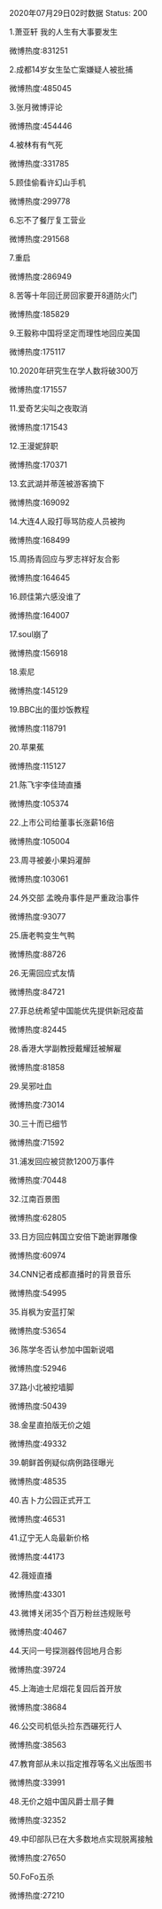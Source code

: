 2020年07月29日02时数据
Status: 200

1.萧亚轩 我的人生有大事要发生

微博热度:831251

2.成都14岁女生坠亡案嫌疑人被批捕

微博热度:485045

3.张月微博评论

微博热度:454446

4.被林有有气死

微博热度:331785

5.顾佳偷看许幻山手机

微博热度:299778

6.忘不了餐厅复工营业

微博热度:291568

7.重启

微博热度:286949

8.苦等十年回迁房回家要开8道防火门

微博热度:185829

9.王毅称中国将坚定而理性地回应美国

微博热度:175117

10.2020年研究生在学人数将破300万

微博热度:171557

11.爱奇艺尖叫之夜取消

微博热度:171543

12.王漫妮辞职

微博热度:170371

13.玄武湖并蒂莲被游客摘下

微博热度:169092

14.大连4人殴打辱骂防疫人员被拘

微博热度:168499

15.周扬青回应与罗志祥好友合影

微博热度:164645

16.顾佳第六感没谁了

微博热度:164007

17.soul崩了

微博热度:156918

18.索尼

微博热度:145129

19.BBC出的蛋炒饭教程

微博热度:118791

20.苹果蕉

微博热度:115127

21.陈飞宇李佳琦直播

微博热度:105374

22.上市公司给董事长涨薪16倍

微博热度:105004

23.周寻被姜小果妈灌醉

微博热度:103061

24.外交部 孟晚舟事件是严重政治事件

微博热度:93077

25.唐老鸭变生气鸭

微博热度:88726

26.无需回应式友情

微博热度:84721

27.菲总统希望中国能优先提供新冠疫苗

微博热度:82445

28.香港大学副教授戴耀廷被解雇

微博热度:81858

29.吴邪吐血

微博热度:73014

30.三十而已细节

微博热度:71592

31.浦发回应被贷款1200万事件

微博热度:70448

32.江南百景图

微博热度:62805

33.日方回应韩国立安倍下跪谢罪雕像

微博热度:60974

34.CNN记者成都直播时的背景音乐

微博热度:54995

35.肖枫为安蓝打架

微博热度:53654

36.陈学冬否认参加中国新说唱

微博热度:52946

37.路小北被挖墙脚

微博热度:50439

38.金星直拍版无价之姐

微博热度:49332

39.朝鲜首例疑似病例路径曝光

微博热度:48535

40.吉卜力公园正式开工

微博热度:46531

41.辽宁无人岛最新价格

微博热度:44173

42.薇娅直播

微博热度:43301

43.微博关闭35个百万粉丝违规账号

微博热度:40467

44.天问一号探测器传回地月合影

微博热度:39724

45.上海迪士尼烟花复园后首开放

微博热度:38684

46.公交司机低头捡东西碾死行人

微博热度:38563

47.教育部从未以指定推荐等名义出版图书

微博热度:33991

48.无价之姐中国风爵士扇子舞

微博热度:32352

49.中印部队已在大多数地点实现脱离接触

微博热度:27650

50.FoFo五杀

微博热度:27210

